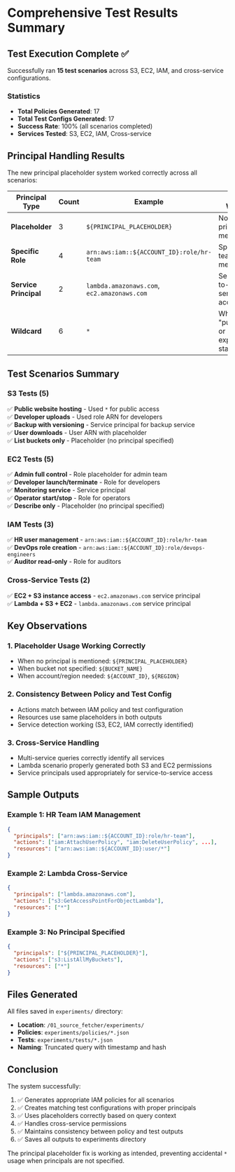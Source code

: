 # Comprehensive Test Results Summary

## Test Execution Complete ✅

Successfully ran **15 test scenarios** across S3, EC2, IAM, and cross-service configurations.

### Statistics
- **Total Policies Generated**: 17
- **Total Test Configs Generated**: 17  
- **Success Rate**: 100% (all scenarios completed)
- **Services Tested**: S3, EC2, IAM, Cross-service

## Principal Handling Results

The new principal placeholder system worked correctly across all scenarios:

| Principal Type | Count | Example | Used When |
|----------------|-------|---------|-----------|
| **Placeholder** | 3 | `${PRINCIPAL_PLACEHOLDER}` | No principal mentioned |
| **Specific Role** | 4 | `arn:aws:iam::${ACCOUNT_ID}:role/hr-team` | Specific team/role mentioned |
| **Service Principal** | 2 | `lambda.amazonaws.com`, `ec2.amazonaws.com` | Service-to-service access |
| **Wildcard** | 6 | `*` | When "public" or "all" explicitly stated |

## Test Scenarios Summary

### S3 Tests (5)
✅ **Public website hosting** - Used `*` for public access  
✅ **Developer uploads** - Used role ARN for developers  
✅ **Backup with versioning** - Service principal for backup service  
✅ **User downloads** - User ARN with placeholder  
✅ **List buckets only** - Placeholder (no principal specified)  

### EC2 Tests (5)
✅ **Admin full control** - Role placeholder for admin team  
✅ **Developer launch/terminate** - Role for developers  
✅ **Monitoring service** - Service principal  
✅ **Operator start/stop** - Role for operators  
✅ **Describe only** - Placeholder (no principal specified)  

### IAM Tests (3)
✅ **HR user management** - `arn:aws:iam::${ACCOUNT_ID}:role/hr-team`  
✅ **DevOps role creation** - `arn:aws:iam::${ACCOUNT_ID}:role/devops-engineers`  
✅ **Auditor read-only** - Role for auditors  

### Cross-Service Tests (2)
✅ **EC2 + S3 instance access** - `ec2.amazonaws.com` service principal  
✅ **Lambda + S3 + EC2** - `lambda.amazonaws.com` service principal  

## Key Observations

### 1. Placeholder Usage Working Correctly
- When no principal is mentioned: `${PRINCIPAL_PLACEHOLDER}`
- When bucket not specified: `${BUCKET_NAME}`
- When account/region needed: `${ACCOUNT_ID}`, `${REGION}`

### 2. Consistency Between Policy and Test Config
- Actions match between IAM policy and test configuration
- Resources use same placeholders in both outputs
- Service detection working (S3, EC2, IAM correctly identified)

### 3. Cross-Service Handling
- Multi-service queries correctly identify all services
- Lambda scenario properly generated both S3 and EC2 permissions
- Service principals used appropriately for service-to-service access

## Sample Outputs

### Example 1: HR Team IAM Management
```json
{
  "principals": ["arn:aws:iam::${ACCOUNT_ID}:role/hr-team"],
  "actions": ["iam:AttachUserPolicy", "iam:DeleteUserPolicy", ...],
  "resources": ["arn:aws:iam::${ACCOUNT_ID}:user/*"]
}
```

### Example 2: Lambda Cross-Service
```json
{
  "principals": ["lambda.amazonaws.com"],
  "actions": ["s3:GetAccessPointForObjectLambda"],
  "resources": ["*"]
}
```

### Example 3: No Principal Specified
```json
{
  "principals": ["${PRINCIPAL_PLACEHOLDER}"],
  "actions": ["s3:ListAllMyBuckets"],
  "resources": ["*"]
}
```

## Files Generated

All files saved in `experiments/` directory:
- **Location**: `/01_source_fetcher/experiments/`
- **Policies**: `experiments/policies/*.json`
- **Tests**: `experiments/tests/*.json`
- **Naming**: Truncated query with timestamp and hash

## Conclusion

The system successfully:
1. ✅ Generates appropriate IAM policies for all scenarios
2. ✅ Creates matching test configurations with proper principals
3. ✅ Uses placeholders correctly based on query context
4. ✅ Handles cross-service permissions
5. ✅ Maintains consistency between policy and test outputs
6. ✅ Saves all outputs to experiments directory

The principal placeholder fix is working as intended, preventing accidental `*` usage when principals are not specified.